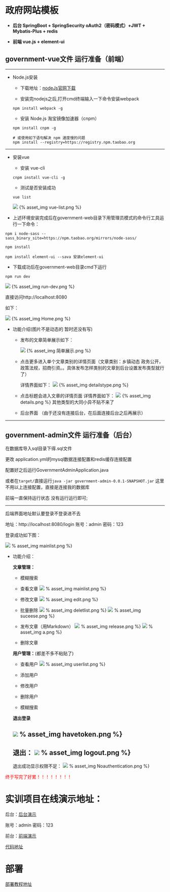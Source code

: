 


# 政府网站模板 

- **后台 SpringBoot + SpringSecurity oAuth2（密码模式）+JWT + Mybatis-Plus + redis** 
 
- **前端 vue.js + element-ui**

## government-vue文件 运行准备（前端）


---
- Node.js安装

    - 下载地址：[nodeJs官网下载](https://nodejs.org/en/)
    
    - 安装完nodejs之后,打开cmd终端输入一下命令安装webpack
    
   ~~~
   npm install webpack -g
   ~~~
 
   - 安装 Node.js 淘宝镜像加速器（cnpm）
   ~~~
   npm install cnpm -g
   
   # 或使用如下语句解决 npm 速度慢的问题
   npm install --registry=https://registry.npm.taobao.org

---
- 安装vue
 
   - 安装 vue-cli
   ~~~
   cnpm install vue-cli -g
   ~~~
   
   - 测试是否安装成功
   ~~~
   vue list
   ~~~
   ![](img/vue-list.png)
   {% asset_img vue-list.png %}
- 上述环境安装完成后在government-web目录下用管理员模式的命令行工具运行一下命令：
~~~
npm i node-sass --sass_binary_site=https://npm.taobao.org/mirrors/node-sass/

npm install

npm install element-ui --sava 安装element-ui

~~~
- 下载成功后在government-web目录cmd下运行
~~~
npm run dev
~~~
 ![](img/run-dev.png)
{% asset_img run-dev.png %}

直接访问http://localhost:8080

如下：

 ![](img/Home.png)
{% asset_img Home.png %}

- 功能介绍(图片不是动态的 暂时还没有写)
    
    - 发布的文章简单展示如下：
    
      ![](img/简单展示.png)
      {% asset_img 简单展示.png %}
    
    - 点击更多进入单个文章类别的详情页面（文章类别：乡镇动态 政务公开，政策法规，招商引资。。具体发布怎样类别的文章到后台设置发布类型就行了）
    
        详情界面如下：
        ![](img/detailstype.png)
        {% asset_img detailstype.png %}
        
    - 点击标题会进入文章的详情页面
          详情界面如下：
          ![](img/details.png)
          {% asset_img details.png %}
    其他类型的大同小异不贴不来了
    
    - 后台界面 （由于还没有连接后台，在后面连接后台之后再展示）



---
## government-admin文件 运行准备（后台）

在数据库导入sql目录下得.sql文件

更改 application.yml的mysql数据连接配置和redis缓存连接配置

配置好之后运行GovernmentAdminApplication.java

或者在`target/`直接运行`java -jar government-admin-0.0.1-SNAPSHOT.jar` 这里不用以上连接配置，直接是连接我的数据库


前端一直保持运行状态 没有运行运行即可;


---

后端界面地址默认要登录不登录进不去

地址：http://localhost:8080/login
账号：admin 密码：123

登录成功如下图：

   ![](img/mainlist.png)
   % asset_img mainlist.png %}

- 功能介绍：
  
  **文章管理：**
  
   - 模糊搜索
    
   - 查看文章
    ![](img/mainlist.png)
      % asset_img mainlist.png %}
   - 修改文章
    ![](img/edit.png)
     % asset_img edit.png %}
   - 批量删除
      ![](img/deletlist.png)
      % asset_img deletlist.png %}
      ![](img/suceese.png)
      % asset_img suceese.png %}
   - 发布文章（用Markdown）
    ![](img/release.png)
    % asset_img release.png %}
    ![](img/a.png)
    % asset_img a.png %}
    
   - 删除文章 
   
   
   **用户管理：**(都差不多不粘贴了)
    
   - 查看用户
    ![](img/userlist.png)
    % asset_img userlist.png %}
   
   - 添加用户
 
   - 修改用户 
    
   - 删除用户  
     
   - 模糊搜索
    

  **退出登录**
    
  ![](img/havetoken.png)
  % asset_img havetoken.png %}
  ---
  退出：
  ![](img/logout.png)
  % asset_img logout.png %}
  ---
  退出成功显示权限不足：
  ![](img/Noauthentication.png)
  % asset_img  Noauthentication.png %}
 



<font color=red>终于写完了好累！！！！！！！！ </font>      
    
# 实训项目在线演示地址：
  
  后台：[后台演示](47.94.81.96:8089/Login)
  
  账号：admin 密码：123
  
  前台：[前端演示](yaolong.top:8089/Home)
  
   
    
[代码地址](https://github.com/yaolong1/government-webAndAdmin)   

# 部署
 
 [部署教程地址](http://yaolong.top/2019/12/08/docker%E9%83%A8%E7%BD%B2vue%E9%A1%B9%E7%9B%AE/)
    
    
   

